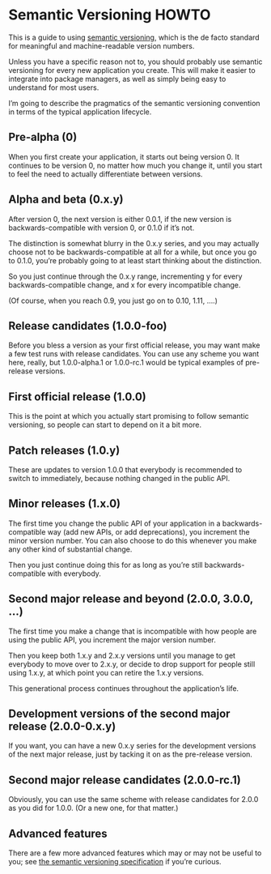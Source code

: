 Semantic Versioning HOWTO
=========================

This is a guide to using [semantic versioning][semver], which is the
de facto standard for meaningful and machine-readable version numbers.

Unless you have a specific reason not to, you should probably use
semantic versioning for every new application you create.  This will
make it easier to integrate into package managers, as well as simply
being easy to understand for most users.

I’m going to describe the pragmatics of the semantic versioning
convention in terms of the typical application lifecycle.

Pre-alpha (0)
-------------

When you first create your application, it starts out being version 0.
It continues to be version 0, no matter how much you change it, until
you start to feel the need to actually differentiate between versions.

Alpha and beta (0.x.y)
----------------------

After version 0, the next version is either 0.0.1, if the new version
is backwards-compatible with version 0, or 0.1.0 if it’s not.

The distinction is somewhat blurry in the 0.x.y series, and you may
actually choose not to be backwards-compatible at all for a while, but
once you go to 0.1.0, you’re probably going to at least start thinking
about the distinction.

So you just continue through the 0.x.y range, incrementing y for every
backwards-compatible change, and x for every incompatible change.

(Of course, when you reach 0.9, you just go on to 0.10, 1.11, ….)

Release candidates (1.0.0-foo)
------------------------------

Before you bless a version as your first official release, you may
want make a few test runs with release candidates.  You can use any
scheme you want here, really, but 1.0.0-alpha.1 or 1.0.0-rc.1 would be
typical examples of pre-release versions.

First official release (1.0.0)
------------------------------

This is the point at which you actually start promising to follow
semantic versioning, so people can start to depend on it a bit more.

Patch releases (1.0.y)
----------------------

These are updates to version 1.0.0 that everybody is recommended to
switch to immediately, because nothing changed in the public API.

Minor releases (1.x.0)
----------------------

The first time you change the public API of your application in a
backwards-compatible way (add new APIs, or add deprecations), you
increment the minor version number.  You can also choose to do this
whenever you make any other kind of substantial change.

Then you just continue doing this for as long as you’re still
backwards-compatible with everybody.

Second major release and beyond (2.0.0, 3.0.0, …)
-------------------------------------------------

The first time you make a change that is incompatible with how people
are using the public API, you increment the major version number.

Then you keep both 1.x.y and 2.x.y versions until you manage to get
everybody to move over to 2.x.y, or decide to drop support for people
still using 1.x.y, at which point you can retire the 1.x.y versions.

This generational process continues throughout the application’s life.

Development versions of the second major release (2.0.0-0.x.y)
--------------------------------------------------------------

If you want, you can have a new 0.x.y series for the development
versions of the next major release, just by tacking it on as the
pre-release version.


Second major release candidates (2.0.0-rc.1)
--------------------------------------------

Obviously, you can use the same scheme with release candidates for
2.0.0 as you did for 1.0.0.  (Or a new one, for that matter.)

Advanced features
-----------------

There are a few more advanced features which may or may not be useful
to you; see [the semantic versioning specification][semver] if
you’re curious.

[semver]: http://semver.org
